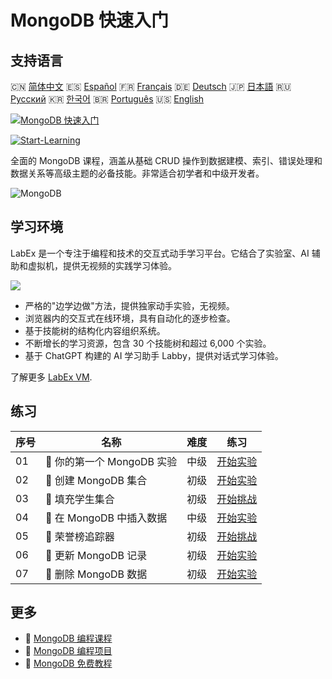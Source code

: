 # MongoDB 快速入门

## 支持语言

🇨🇳 [简体中文](README_zh.md) 🇪🇸 [Español](README_es.md) 🇫🇷 [Français](README_fr.md) 🇩🇪 [Deutsch](README_de.md) 🇯🇵 [日本語](README_ja.md) 🇷🇺 [Русский](README_ru.md) 🇰🇷 [한국어](README_ko.md) 🇧🇷 [Português](README_pt.md) 🇺🇸 [English](README.md) 

[![MongoDB 快速入门](https://cover-creator.labex.io/quick-start-with-mongodb.png?lang=zh)](https://labex.io/zh/courses/quick-start-with-mongodb)

[![Start-Learning](https://img.shields.io/badge/Start-Learning-whitesmoke?style=for-the-badge)](https://labex.io/zh/courses/quick-start-with-mongodb)

全面的 MongoDB 课程，涵盖从基础 CRUD 操作到数据建模、索引、错误处理和数据关系等高级主题的必备技能。非常适合初学者和中级开发者。

![MongoDB](https://img.shields.io/badge/MongoDB-whitesmoke?style=for-the-badge&logo=mongodb)


## 学习环境

LabEx 是一个专注于编程和技术的交互式动手学习平台。它结合了实验室、AI 辅助和虚拟机，提供无视频的实践学习体验。

![](https://tutorial-screenshot.getvm.io/images/vm-1725247253.png)

- 严格的"边学边做"方法，提供独家动手实验，无视频。
- 浏览器内的交互式在线环境，具有自动化的逐步检查。
- 基于技能树的结构化内容组织系统。
- 不断增长的学习资源，包含 30 个技能树和超过 6,000 个实验。
- 基于 ChatGPT 构建的 AI 学习助手 Labby，提供对话式学习体验。

了解更多 [LabEx VM](https://support.labex.io/using-labex/virtual-machine).

## 练习

|   序号 | 名称                       | 难度   | 练习                                                                                                                 |
|--------|----------------------------|--------|----------------------------------------------------------------------------------------------------------------------|
|     01 | 📖 你的第一个 MongoDB 实验 | 中级   | <a target='_blank' href='https://labex.io/zh/tutorials/mongodb-your-first-mongodb-lab-420660'>开始实验</a>           |
|     02 | 📖 创建 MongoDB 集合       | 初级   | <a target='_blank' href='https://labex.io/zh/tutorials/mongodb-create-mongodb-collection-420695'>开始实验</a>        |
|     03 | 🎯 填充学生集合            | 初级   | <a target='_blank' href='https://labex.io/zh/tutorials/mongodb-populate-the-students-collection-425481'>开始挑战</a> |
|     04 | 📖 在 MongoDB 中插入数据   | 中级   | <a target='_blank' href='https://labex.io/zh/tutorials/mongodb-insert-data-in-mongodb-420696'>开始实验</a>           |
|     05 | 🎯 荣誉榜追踪器            | 初级   | <a target='_blank' href='https://labex.io/zh/tutorials/mongodb-honor-roll-tracker-425476'>开始挑战</a>               |
|     06 | 📖 更新 MongoDB 记录       | 初级   | <a target='_blank' href='https://labex.io/zh/tutorials/mongodb-update-mongodb-records-420823'>开始实验</a>           |
|     07 | 📖 删除 MongoDB 数据       | 初级   | <a target='_blank' href='https://labex.io/zh/tutorials/mongodb-delete-mongodb-data-420822'>开始实验</a>              |

## 更多

- 🔗 [MongoDB 编程课程](https://github.com/labex-labs/awesome-programming-courses)
- 🔗 [MongoDB 编程项目](https://github.com/labex-labs/awesome-programming-projects)
- 🔗 [MongoDB 免费教程](https://github.com/labex-labs/mongodb-free-tutorials)

